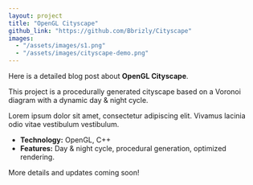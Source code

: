 ```yaml
---
layout: project
title: "OpenGL Cityscape"
github_link: "https://github.com/Bbrizly/Cityscape"
images:
  - "/assets/images/s1.png"
  - "/assets/images/cityscape-demo.png"
---
```


Here is a detailed blog post about **OpenGL Cityscape**.

This project is a procedurally generated cityscape based on a Voronoi diagram with a dynamic day & night cycle. 

Lorem ipsum dolor sit amet, consectetur adipiscing elit. Vivamus lacinia odio vitae vestibulum vestibulum.

- **Technology:** OpenGL, C++
- **Features:** Day & night cycle, procedural generation, optimized rendering.

More details and updates coming soon!
